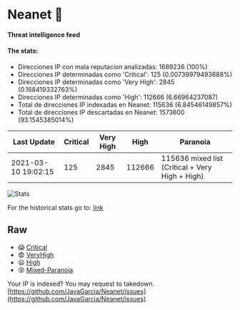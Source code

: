 # Neanet :hocho:
#### Threat intelligence feed
#### The stats:

- Direcciones IP con mala reputacion analizadas: 1689236 (100%)
- Direcciones IP determinadas como 'Critical':  125 (0.00739979493688%)
- Direcciones IP determinadas como 'Very High':  2845 (0.168419332763%)
- Direcciones IP determinadas como 'High':  112666 (6.66964237087)
- Total de direcciones IP indexadas en Neanet:  115636 (6.84546149857%)
- Total de direcciones IP descartadas en Neanet:  1573600 (93.1545385014%)

| Last Update | Critical | Very High | High | Paranoia |
| --- | --- | --- | --- | --- |
| 2021-03-10 19:02:15 | 125 | 2845 | 112666 | 115636 mixed list (Critical + Very High + High)|

![Stats](https://docs.google.com/spreadsheets/d/e/2PACX-1vSnaNMIXVabIpDJjufMlzH7poXnshF3mgd8Is1g9ytUEzVsP5my4Trn8f-xkoLLQ38xpL3HtmUexLo6/pubchart?oid=501124687&format=image)

For the historical stats go to: [link](/stats.csv)
## Raw
- :scream: [Critical](https://raw.githubusercontent.com/JavaGarcia/Neanet/master/blacklists/neanet_critical.txt)
- :fearful: [VeryHigh](https://raw.githubusercontent.com/JavaGarcia/Neanet/master/blacklists/neanet_veryHigh.txtt)
- :frowning: [High](https://raw.githubusercontent.com/JavaGarcia/Neanet/master/blacklists/neanet_high.txt)
- :dizzy_face: [Mixed-Paranoia](https://raw.githubusercontent.com/JavaGarcia/Neanet/master/blacklists/neanet_all.txt)


Your IP is indexed? You may request to takedown. [https://github.com/JavaGarcia/Neanet/issues](https://github.com/JavaGarcia/Neanet/issues)
































































































































































































































































































































































































































































































































































































































































































































































































































































































































































































































































































































































































































































































































































































































































































































































































































































































































































































































































































































































































































































































































































































































































































































































































































































































































































































































































































































































































































































































































































































































































































































































































































































































































































































































































































































































































































































































































































































































































































































































































































































































































































































































































































































































































































































































































































































































































































































































































































































































































































